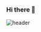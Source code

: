 ### Hi there 👋

![header](https://capsule-render.vercel.app/api?type=waving&color=auto&height=300&section=header&text=whale_Hertz&fontAlign=75&fontSize=90)
